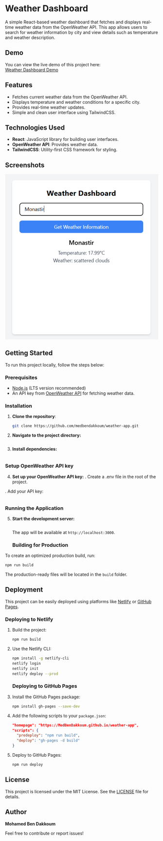 # Weather Dashboard

A simple React-based weather dashboard that fetches and displays real-time weather data from the OpenWeather API. This app allows users to search for weather information by city and view details such as temperature and weather description.

## Demo

You can view the live demo of this project here:  
[Weather Dashboard Demo](https://medbendakkoum.github.io/weather-app)

## Features

- Fetches current weather data from the OpenWeather API.
- Displays temperature and weather conditions for a specific city.
- Provides real-time weather updates.
- Simple and clean user interface using TailwindCSS.

## Technologies Used

- **React**: JavaScript library for building user interfaces.
- **OpenWeather API**: Provides weather data.
- **TailwindCSS**: Utility-first CSS framework for styling.

## Screenshots

![Weather Dashboard Screenshot](./weather-app.png)

## Getting Started

To run this project locally, follow the steps below:

### Prerequisites

- [Node.js](https://nodejs.org/) (LTS version recommended)
- An API key from [OpenWeather API](https://openweathermap.org/api) for fetching weather data.

### Installation

1. **Clone the repository**:

   ```bash
   git clone https://github.com/medbendakkoum/weather-app.git

   ```

2. **Navigate to the project directory:**

   ```cd weather-app

   ```

3. **Install dependencies:**

   ```npm install

   ```

### Setup OpenWeather API key

4. **Set up your OpenWeather API key:**
   . Create a .env file in the root of the project.

. Add your API key:

```REACT_APP_OPENWEATHER_API_KEY=your_api_key

```

### Running the Application

5. **Start the development server:**

   ```npm start

   ```

   The app will be available at `http://localhost:3000`.

   ### Building for Production

To create an optimized production build, run:

```bash
npm run build
```

The production-ready files will be located in the `build` folder.

## Deployment

This project can be easily deployed using platforms like [Netlify](https://www.netlify.com/) or [GitHub Pages](https://pages.github.com/).

### Deploying to Netlify

1. Build the project:
   ```bash
   npm run build
   ```
2. Use the Netlify CLI:

   ```bash
   npm install -g netlify-cli
   netlify login
   netlify init
   netlify deploy --prod
   ```

   ### Deploying to GitHub Pages

3. Install the GitHub Pages package:
   ```bash
   npm install gh-pages --save-dev
   ```
4. Add the following scripts to your `package.json`:
   ```json
   "homepage": "https://MedBenDakkoum.github.io/weather-app",
   "scripts": {
     "predeploy": "npm run build",
     "deploy": "gh-pages -d build"
   }
   ```
5. Deploy to GitHub Pages:
   ```bash
   npm run deploy
   ```

## License

This project is licensed under the MIT License. See the [LICENSE](LICENSE) file for details.

## Author

**Mohamed Ben Dakkoum**

Feel free to contribute or report issues!

